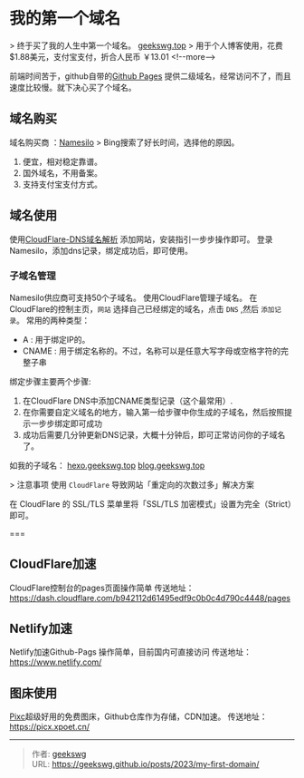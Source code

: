 # 我的第一个域名

&gt; 终于买了我的人生中第一个域名。 [geekswg.top](https://geekswg.top/)
&gt; 用于个人博客使用，花费 $1.88美元，支付宝支付，折合人民币 ￥13.01
&lt;!--more--&gt;

前端时间苦于，github自带的[Github Pages](https://geekswg.github.io/) 提供二级域名，经常访问不了，而且速度比较慢。就下决心买了个域名。

## 域名购买

域名购买商 ：[Namesilo](https://www.namesilo.com/)
&gt; Bing搜索了好长时间，选择他的原因。

1. 便宜，相对稳定靠谱。
2. 国外域名，不用备案。
3. 支持支付宝支付方式。

## 域名使用

使用[CloudFlare-DNS域名解析](https://dash.cloudflare.com/b942112d61495edf9c0b0c4d790c4448/add-site)
添加网站，安装指引一步步操作即可。
登录 Namesilo，添加dns记录，绑定成功后，即可使用。

### 子域名管理

Namesilo供应商可支持50个子域名。
使用CloudFlare管理子域名。
在CloudFlare的控制主页，`网站` 选择自己已经绑定的域名，点击 `DNS` ,然后 `添加记录`。
常用的两种类型：

* A     : 用于绑定IP的。
* CNAME : 用于绑定名称的。不过，名称可以是任意大写字母或空格字符的完整子串

绑定步骤主要两个步骤:

1. 在CloudFlare DNS中添加CNAME类型记录（这个最常用）.
2. 在你需要自定义域名的地方，输入第一给步骤中你生成的子域名，然后按照提示一步步绑定即可成功
3. 成功后需要几分钟更新DNS记录，大概十分钟后，即可正常访问你的子域名了。

如我的子域名：
[hexo.geekswg.top](https://hexo.geekswg.top/)
[blog.geekswg.top](https://blog.geekswg.top/)

&gt; 注意事项
使用 `CloudFlare` 导致网站「重定向的次数过多」解决方案

在 CloudFlare 的 SSL/TLS 菜单里将「SSL/TLS 加密模式」设置为完全（Strict）即可。

===

## CloudFlare加速

CloudFlare控制台的pages页面操作简单
传送地址： https://dash.cloudflare.com/b942112d61495edf9c0b0c4d790c4448/pages

## Netlify加速

Netlify加速Github-Pags 操作简单，目前国内可直接访问
传送地址： https://www.netlify.com/

## 图床使用

[Pixc](https://picx.xpoet.cn/)超级好用的免费图床，Github仓库作为存储，CDN加速。
传送地址： https://picx.xpoet.cn/

---

> 作者: [geekswg](https://github.com/geekswg)  
> URL: https://geekswg.github.io/posts/2023/my-first-domain/  

